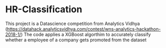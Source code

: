 # HR-Classification

This project is a Datascience competition from Analytics Vidhya (https://datahack.analyticsvidhya.com/contest/wns-analytics-hackathon-2018-1/)
The code applies a XGBoost algorthim to accurately classify whether a employee of a company gets promoted from the dataset

